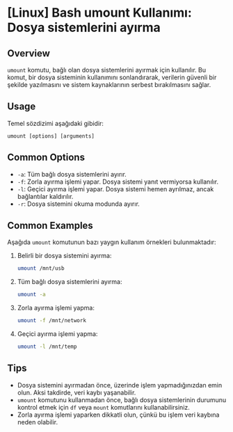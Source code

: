# [Linux] Bash umount Kullanımı: Dosya sistemlerini ayırma

## Overview
`umount` komutu, bağlı olan dosya sistemlerini ayırmak için kullanılır. Bu komut, bir dosya sisteminin kullanımını sonlandırarak, verilerin güvenli bir şekilde yazılmasını ve sistem kaynaklarının serbest bırakılmasını sağlar.

## Usage
Temel sözdizimi aşağıdaki gibidir:

```
umount [options] [arguments]
```

## Common Options
- `-a`: Tüm bağlı dosya sistemlerini ayırır.
- `-f`: Zorla ayırma işlemi yapar. Dosya sistemi yanıt vermiyorsa kullanılır.
- `-l`: Geçici ayırma işlemi yapar. Dosya sistemi hemen ayrılmaz, ancak bağlantılar kaldırılır.
- `-r`: Dosya sistemini okuma modunda ayırır.

## Common Examples
Aşağıda `umount` komutunun bazı yaygın kullanım örnekleri bulunmaktadır:

1. Belirli bir dosya sistemini ayırma:
   ```bash
   umount /mnt/usb
   ```

2. Tüm bağlı dosya sistemlerini ayırma:
   ```bash
   umount -a
   ```

3. Zorla ayırma işlemi yapma:
   ```bash
   umount -f /mnt/network
   ```

4. Geçici ayırma işlemi yapma:
   ```bash
   umount -l /mnt/temp
   ```

## Tips
- Dosya sistemini ayırmadan önce, üzerinde işlem yapmadığınızdan emin olun. Aksi takdirde, veri kaybı yaşanabilir.
- `umount` komutunu kullanmadan önce, bağlı dosya sistemlerinin durumunu kontrol etmek için `df` veya `mount` komutlarını kullanabilirsiniz.
- Zorla ayırma işlemi yaparken dikkatli olun, çünkü bu işlem veri kaybına neden olabilir.